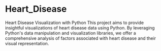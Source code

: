 # Heart_Disease
Heart Disease Visualization with Python This project aims to provide insightful visualizations of heart disease data using Python. By leveraging Python's data manipulation and visualization libraries, we offer a comprehensive analysis of factors associated with heart disease and their visual representation.

